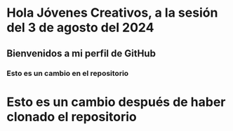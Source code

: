 # Hola Jóvenes Creativos, a la sesión del 3 de agosto del 2024
## Bienvenidos a mi perfil de GitHub
### Esto es un cambio en el repositorio


# Esto es un cambio después de haber clonado el repositorio